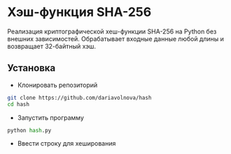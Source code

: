 # Хэш-функция SHA-256
Реализация криптографической хеш-функции SHA-256 на Python без внешних зависимостей. Обрабатывает входные данные любой длины и возвращает 32-байтный хэш.
## Установка
- Клонировать репозиторий
``` bash
git clone https://github.com/dariavolnova/hash
cd hash
```
- Запустить программу
``` python
python hash.py
```
- Ввести строку для хеширования

